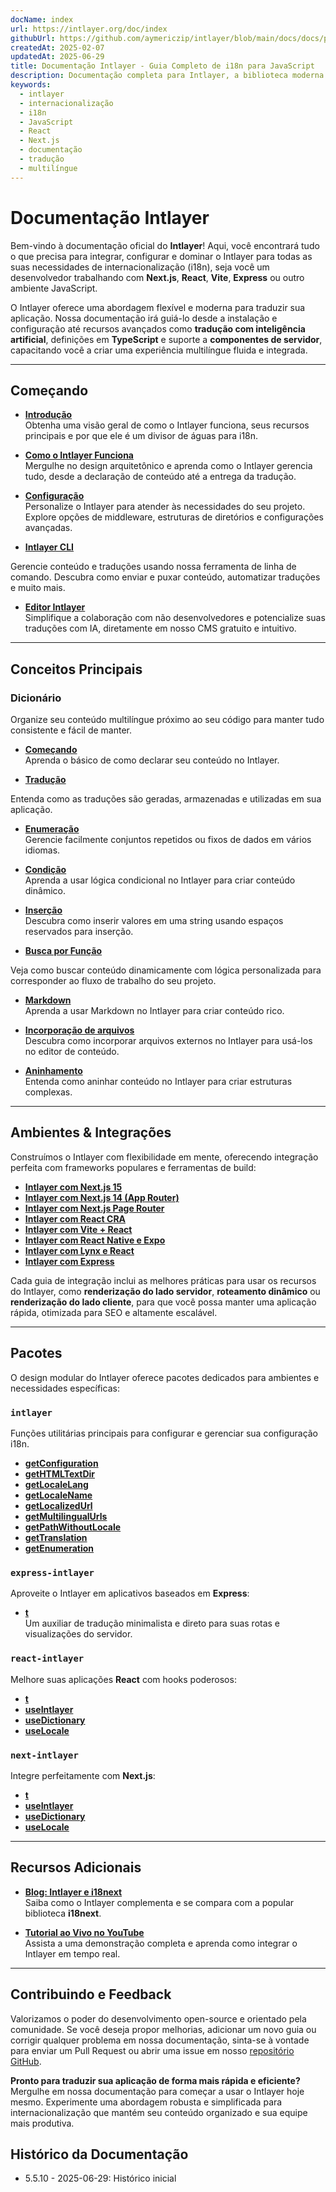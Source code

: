 ```yaml
---
docName: index
url: https://intlayer.org/doc/index
githubUrl: https://github.com/aymericzip/intlayer/blob/main/docs/docs/pt/index.md
createdAt: 2025-02-07
updatedAt: 2025-06-29
title: Documentação Intlayer - Guia Completo de i18n para JavaScript
description: Documentação completa para Intlayer, a biblioteca moderna de internacionalização para JavaScript, React, Next.js, Express e mais frameworks.
keywords:
  - intlayer
  - internacionalização
  - i18n
  - JavaScript
  - React
  - Next.js
  - documentação
  - tradução
  - multilíngue
---
```


# Documentação Intlayer

Bem-vindo à documentação oficial do **Intlayer**! Aqui, você encontrará tudo o que precisa para integrar, configurar e dominar o Intlayer para todas as suas necessidades de internacionalização (i18n), seja você um desenvolvedor trabalhando com **Next.js**, **React**, **Vite**, **Express** ou outro ambiente JavaScript.

O Intlayer oferece uma abordagem flexível e moderna para traduzir sua aplicação. Nossa documentação irá guiá-lo desde a instalação e configuração até recursos avançados como **tradução com inteligência artificial**, definições em **TypeScript** e suporte a **componentes de servidor**, capacitando você a criar uma experiência multilíngue fluida e integrada.

---

## Começando

- **[Introdução](https://github.com/aymericzip/intlayer/blob/main/docs/docs/pt/introduction.md)**  
  Obtenha uma visão geral de como o Intlayer funciona, seus recursos principais e por que ele é um divisor de águas para i18n.

- **[Como o Intlayer Funciona](https://github.com/aymericzip/intlayer/blob/main/docs/docs/pt/how_works_intlayer.md)**  
  Mergulhe no design arquitetônico e aprenda como o Intlayer gerencia tudo, desde a declaração de conteúdo até a entrega da tradução.

- **[Configuração](https://github.com/aymericzip/intlayer/blob/main/docs/docs/pt/configuration.md)**  
  Personalize o Intlayer para atender às necessidades do seu projeto. Explore opções de middleware, estruturas de diretórios e configurações avançadas.

- **[Intlayer CLI](https://github.com/aymericzip/intlayer/blob/main/docs/docs/pt/intlayer_cli.md)**

Gerencie conteúdo e traduções usando nossa ferramenta de linha de comando. Descubra como enviar e puxar conteúdo, automatizar traduções e muito mais.

- **[Editor Intlayer](https://github.com/aymericzip/intlayer/blob/main/docs/docs/pt/intlayer_visual_editor.md)**  
  Simplifique a colaboração com não desenvolvedores e potencialize suas traduções com IA, diretamente em nosso CMS gratuito e intuitivo.

---

## Conceitos Principais

### Dicionário

Organize seu conteúdo multilíngue próximo ao seu código para manter tudo consistente e fácil de manter.

- **[Começando](https://github.com/aymericzip/intlayer/blob/main/docs/docs/pt/dictionary/get_started.md)**  
  Aprenda o básico de como declarar seu conteúdo no Intlayer.

- **[Tradução](https://github.com/aymericzip/intlayer/blob/main/docs/docs/pt/dictionary/translation.md)**

Entenda como as traduções são geradas, armazenadas e utilizadas em sua aplicação.

- **[Enumeração](https://github.com/aymericzip/intlayer/blob/main/docs/docs/pt/dictionary/enumeration.md)**  
  Gerencie facilmente conjuntos repetidos ou fixos de dados em vários idiomas.

- **[Condição](https://github.com/aymericzip/intlayer/blob/main/docs/docs/pt/dictionary/conditional.md)**  
  Aprenda a usar lógica condicional no Intlayer para criar conteúdo dinâmico.

- **[Inserção](https://github.com/aymericzip/intlayer/blob/main/docs/docs/pt/dictionary/insertion.md)**  
  Descubra como inserir valores em uma string usando espaços reservados para inserção.

- **[Busca por Função](https://github.com/aymericzip/intlayer/blob/main/docs/docs/pt/dictionary/function_fetching.md)**

Veja como buscar conteúdo dinamicamente com lógica personalizada para corresponder ao fluxo de trabalho do seu projeto.

- **[Markdown](https://github.com/aymericzip/intlayer/blob/main/docs/docs/pt/dictionary/markdown.md)**  
  Aprenda a usar Markdown no Intlayer para criar conteúdo rico.

- **[Incorporação de arquivos](https://github.com/aymericzip/intlayer/blob/main/docs/docs/pt/dictionary/file_embeddings.md)**  
  Descubra como incorporar arquivos externos no Intlayer para usá-los no editor de conteúdo.

- **[Aninhamento](https://github.com/aymericzip/intlayer/blob/main/docs/docs/pt/dictionary/nesting.md)**  
  Entenda como aninhar conteúdo no Intlayer para criar estruturas complexas.

---

## Ambientes & Integrações

Construímos o Intlayer com flexibilidade em mente, oferecendo integração perfeita com frameworks populares e ferramentas de build:

- **[Intlayer com Next.js 15](https://github.com/aymericzip/intlayer/blob/main/docs/docs/pt/intlayer_with_nextjs_15.md)**
- **[Intlayer com Next.js 14 (App Router)](https://github.com/aymericzip/intlayer/blob/main/docs/docs/pt/intlayer_with_nextjs_14.md)**
- **[Intlayer com Next.js Page Router](https://github.com/aymericzip/intlayer/blob/main/docs/docs/pt/intlayer_with_nextjs_page_router.md)**
- **[Intlayer com React CRA](https://github.com/aymericzip/intlayer/blob/main/docs/docs/pt/intlayer_with_create_react_app.md)**
- **[Intlayer com Vite + React](https://github.com/aymericzip/intlayer/blob/main/docs/docs/pt/intlayer_with_vite+react.md)**
- **[Intlayer com React Native e Expo](https://github.com/aymericzip/intlayer/blob/main/docs/docs/pt/intlayer_with_react_native+expo.md)**
- **[Intlayer com Lynx e React](https://github.com/aymericzip/intlayer/blob/main/docs/docs/pt/intlayer_with_lynx+react.md)**
- **[Intlayer com Express](https://github.com/aymericzip/intlayer/blob/main/docs/docs/pt/intlayer_with_express.md)**

Cada guia de integração inclui as melhores práticas para usar os recursos do Intlayer, como **renderização do lado servidor**, **roteamento dinâmico** ou **renderização do lado cliente**, para que você possa manter uma aplicação rápida, otimizada para SEO e altamente escalável.

---

## Pacotes

O design modular do Intlayer oferece pacotes dedicados para ambientes e necessidades específicas:

### `intlayer`

Funções utilitárias principais para configurar e gerenciar sua configuração i18n.

- **[getConfiguration](https://github.com/aymericzip/intlayer/blob/main/docs/docs/pt/packages/intlayer/getConfiguration.md)**
- **[getHTMLTextDir](https://github.com/aymericzip/intlayer/blob/main/docs/docs/pt/packages/intlayer/getHTMLTextDir.md)**
- **[getLocaleLang](https://github.com/aymericzip/intlayer/blob/main/docs/docs/pt/packages/intlayer/getLocaleLang.md)**
- **[getLocaleName](https://github.com/aymericzip/intlayer/blob/main/docs/docs/pt/packages/intlayer/getLocaleName.md)**
- **[getLocalizedUrl](https://github.com/aymericzip/intlayer/blob/main/docs/docs/pt/packages/intlayer/getLocalizedUrl.md)**
- **[getMultilingualUrls](https://github.com/aymericzip/intlayer/blob/main/docs/docs/pt/packages/intlayer/getMultilingualUrls.md)**
- **[getPathWithoutLocale](https://github.com/aymericzip/intlayer/blob/main/docs/docs/pt/packages/intlayer/getPathWithoutLocale.md)**
- **[getTranslation](https://github.com/aymericzip/intlayer/blob/main/docs/docs/pt/packages/intlayer/getTranslation.md)**
- **[getEnumeration](https://github.com/aymericzip/intlayer/blob/main/docs/docs/pt/packages/intlayer/getEnumeration.md)**

### `express-intlayer`

Aproveite o Intlayer em aplicativos baseados em **Express**:

- **[t](https://github.com/aymericzip/intlayer/blob/main/docs/docs/pt/packages/express-intlayer/t.md)**  
  Um auxiliar de tradução minimalista e direto para suas rotas e visualizações do servidor.

### `react-intlayer`

Melhore suas aplicações **React** com hooks poderosos:

- **[t](https://github.com/aymericzip/intlayer/blob/main/docs/docs/pt/packages/react-intlayer/t.md)**
- **[useIntlayer](https://github.com/aymericzip/intlayer/blob/main/docs/docs/pt/packages/react-intlayer/useIntlayer.md)**
- **[useDictionary](https://github.com/aymericzip/intlayer/blob/main/docs/docs/pt/packages/react-intlayer/useDictionary.md)**
- **[useLocale](https://github.com/aymericzip/intlayer/blob/main/docs/docs/pt/packages/react-intlayer/useLocale.md)**

### `next-intlayer`

Integre perfeitamente com **Next.js**:

- **[t](https://github.com/aymericzip/intlayer/blob/main/docs/docs/pt/packages/next-intlayer/t.md)**
- **[useIntlayer](https://github.com/aymericzip/intlayer/blob/main/docs/docs/pt/packages/next-intlayer/useIntlayer.md)**
- **[useDictionary](https://github.com/aymericzip/intlayer/blob/main/docs/docs/pt/packages/next-intlayer/useDictionary.md)**
- **[useLocale](https://github.com/aymericzip/intlayer/blob/main/docs/docs/pt/packages/next-intlayer/useLocale.md)**

---

## Recursos Adicionais

- **[Blog: Intlayer e i18next](https://github.com/aymericzip/intlayer/blob/main/docs/docs/pt/intlayer_with_i18next.md)**  
  Saiba como o Intlayer complementa e se compara com a popular biblioteca **i18next**.

- **[Tutorial ao Vivo no YouTube](https://youtu.be/W2G7KxuSD4c?si=GyU_KpVhr61razRw)**  
  Assista a uma demonstração completa e aprenda como integrar o Intlayer em tempo real.

---

## Contribuindo e Feedback

Valorizamos o poder do desenvolvimento open-source e orientado pela comunidade. Se você deseja propor melhorias, adicionar um novo guia ou corrigir qualquer problema em nossa documentação, sinta-se à vontade para enviar um Pull Request ou abrir uma issue em nosso [repositório GitHub](https://github.com/aymericzip/intlayer/blob/main/docs/docs).

**Pronto para traduzir sua aplicação de forma mais rápida e eficiente?** Mergulhe em nossa documentação para começar a usar o Intlayer hoje mesmo. Experimente uma abordagem robusta e simplificada para internacionalização que mantém seu conteúdo organizado e sua equipe mais produtiva.

## Histórico da Documentação

- 5.5.10 - 2025-06-29: Histórico inicial
